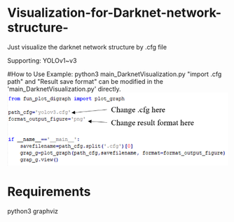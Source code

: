 # Visualization-for-Darknet-network-structure-
Just visualize the darknet network structure by .cfg file

Supporting: YOLOv1~v3

#How to Use
Example: python3 main_DarknetVisualization.py 
"import .cfg path" and "Result save format" can be modified in the 'main_DarknetVisualization.py' directly.
![alt tag](https://github.com/TommyHuang821/Visualization-for-Darknet-network-structure-/blob/master/fig/de1.png)


# Requirements
python3
graphviz
